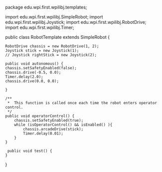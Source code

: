 package edu.wpi.first.wpilibj.templates;

import edu.wpi.first.wpilibj.SimpleRobot;
import edu.wpi.first.wpilibj.Joystick;
import edu.wpi.first.wpilibj.RobotDrive;        
import edu.wpi.first.wpilibj.Timer;
 
public class RobotTemplate extends SimpleRobot {
    
    RobotDrive chassis = new RobotDrive(1, 2);
    Joystick stick = new Joystick(1);
    // Joystick rightStick = new Joystick(2);
    
    public void autonomous() {
    chassis.setSafetyEnabled(false);
    chassis.drive(-0.5, 0.0);
    Timer.delay(2.0);
    chassis.drive(0.0, 0.0);
    
    }

    /**
     *  This function is called once each time the robot enters operator control.
     */
    public void operatorControl() {
        chassis.setSafetyEnabled(true);
        while (isOperatorControl() && isEnabled() ){
            chassis.arcadeDrive(stick);
            Timer.delay(0.01);
        }
    }

     public void test() { 
    }
}     
